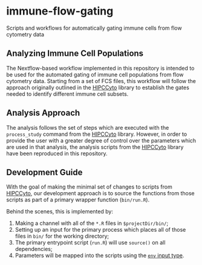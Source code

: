# immune-flow-gating
Scripts and workflows for automatically gating immune cells from flow cytometry data

## Analyzing Immune Cell Populations

The Nextflow-based workflow implemented in this repository is intended
to be used for the automated gating of immune cell populations from
flow cytometry data.
Starting from a set of FCS files, this workflow will follow the approach
originally outlined in the [HIPCCyto](https://github.com/RGLab/HIPCCyto/)
library to establish the gates needed to identify different immune cell
subsets.

## Analysis Approach

The analysis follows the set of steps which are executed with the
`process_study` command from the [HIPCCyto](https://github.com/RGLab/HIPCCyto/)
library.
However, in order to provide the user with a greater degree of control
over the parameters which are used in that analysis, the analysis scripts
from the [HIPCCyto](https://github.com/RGLab/HIPCCyto/) library have been
reproduced in this repository.

## Development Guide

With the goal of making the minimal set of changes to scripts from
[HIPCCyto](https://github.com/RGLab/HIPCCyto/), our development approach
is to source the functions from those scripts as part of a primary wrapper
function (`bin/run.R`).

Behind the scenes, this is implemented by:

  1. Making a channel with all of the `*.R` files in `$projectDir/bin/`;
  2. Setting up an input for the primary process which places all of those files in `bin/` for the working directory;
  3. The primary entrypoint script (`run.R`) will use `source()` on all dependencies;
  4. Parameters will be mapped into the scripts using the [`env` input type](https://www.nextflow.io/docs/latest/process.html#input-type-env).
